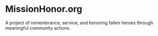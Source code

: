 # MissionHonor.org

A project of remembrance, service, and honoring fallen heroes through meaningful community actions.
